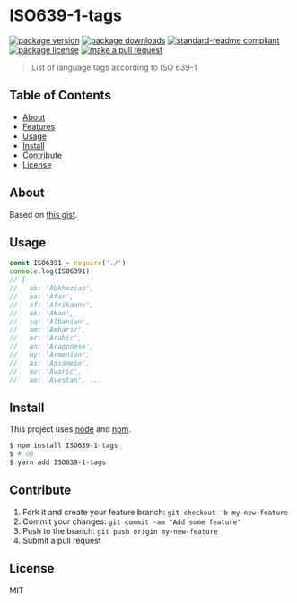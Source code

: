 
# ISO639-1-tags
[![package version](https://img.shields.io/npm/v/ISO639-1-tags.svg?style=flat-square)](https://npmjs.org/package/ISO639-1-tags)
[![package downloads](https://img.shields.io/npm/dm/ISO639-1-tags.svg?style=flat-square)](https://npmjs.org/package/ISO639-1-tags)
[![standard-readme compliant](https://img.shields.io/badge/readme%20style-standard-brightgreen.svg?style=flat-square)](https://github.com/RichardLitt/standard-readme)
[![package license](https://img.shields.io/npm/l/ISO639-1-tags.svg?style=flat-square)](https://npmjs.org/package/ISO639-1-tags)
[![make a pull request](https://img.shields.io/badge/PRs-welcome-brightgreen.svg?style=flat-square)](http://makeapullrequest.com)

> List of language tags according to ISO 639-1

## Table of Contents

- [About](#about)
- [Features](#features)
- [Usage](#usage)
- [Install](#install)
- [Contribute](#contribute)
- [License](#License)

## About

Based on [this gist](https://gist.github.com/vitordino/7ba91f6fea8d412401e3171a43be6c56).

## Usage

```js
const ISO6391 = require('./')
console.log(ISO6391)
// {
//   ab: 'Abkhazian',
//   aa: 'Afar',
//   af: 'Afrikaans',
//   ak: 'Akan',
//   sq: 'Albanian',
//   am: 'Amharic',
//   ar: 'Arabic',
//   an: 'Aragonese',
//   hy: 'Armenian',
//   as: 'Assamese',
//   av: 'Avaric',
//   ae: 'Avestan', ...
```

## Install

This project uses [node](https://nodejs.org) and [npm](https://www.npmjs.com).

```sh
$ npm install ISO639-1-tags
$ # OR
$ yarn add ISO639-1-tags
```

## Contribute

1. Fork it and create your feature branch: `git checkout -b my-new-feature`
2. Commit your changes: `git commit -am "Add some feature"`
3. Push to the branch: `git push origin my-new-feature`
4. Submit a pull request

## License

MIT
